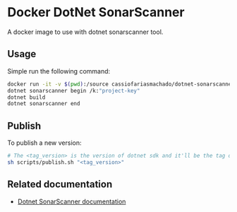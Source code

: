 # Docker DotNet SonarScanner

A docker image to use with dotnet sonarscanner tool.

## Usage

Simple run the following command:

```bash
docker run -it -v $(pwd):/source cassiofariasmachado/dotnet-sonarscanner:latest
dotnet sonarscanner begin /k:"project-key"
dotnet build
dotnet sonarscanner end
```

## Publish

To publish a new version:

```bash
# The <tag_version> is the version of dotnet sdk and it'll be the tag of the "dotnet-sonarscanner" image
sh scripts/publish.sh "<tag_version>"
```

## Related documentation

- [Dotnet SonarScanner documentation](https://docs.sonarqube.org/display/SCAN/Analyzing+with+SonarQube+Scanner+for+MSBuild)
